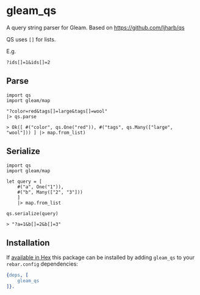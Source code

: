 # gleam_qs

A query string parser for Gleam. Based on https://github.com/ljharb/qs

QS uses `[]` for lists.

E.g.

```
?ids[]=1&ids[]=2
```

## Parse

```
import qs
import gleam/map

"?color=red&tags[]=large&tags[]=wool"
|> qs.parse

> Ok([ #("color", qs.One("red")), #("tags", qs.Many(["large", "wool"])) ] |> map.from_list)
```

## Serialize

```
import qs
import gleam/map

let query = [
	#("a", One("1")),
	#("b", Many(["2", "3"]))
	]
    |> map.from_list

qs.serialize(query)

> "?a=1&b[]=2&b[]=3"
```

## Installation

If [available in Hex](https://rebar3.org/docs/configuration/dependencies/#declaring-dependencies)
this package can be installed by adding `gleam_qs` to your `rebar.config` dependencies:

```erlang
{deps, [
    gleam_qs
]}.
```
